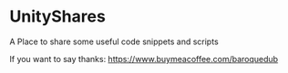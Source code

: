 # UnityShares
A Place to share some useful code snippets and scripts

If you want to say thanks: https://www.buymeacoffee.com/baroquedub
